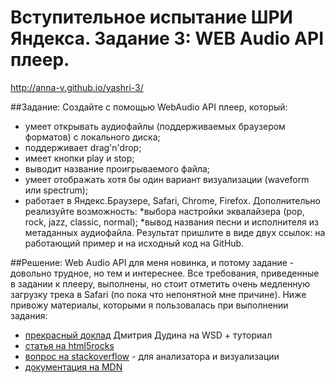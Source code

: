 # Вступительное испытание ШРИ Яндекса. Задание 3: WEB Audio API плеер.
http://anna-v.github.io/yashri-3/

##Задание:
Создайте с помощью WebAudio API плеер, который:

* умеет открывать аудиофайлы (поддерживаемых браузером форматов) с локального диска;
* поддерживает drag'n'drop;
* имеет кнопки play и stop;
* выводит название проигрываемого файла;
* умеет отображать хотя бы один вариант визуализации (waveform или spectrum);
* работает в Яндекс.Браузере, Safari, Chrome, Firefox.
Дополнительно реализуйте возможность:
*выбора настройки эквалайзера (pop, rock, jazz, classic, normal);
*вывод названия песни и исполнителя из метаданных аудиофайла.
Результат пришлите в виде двух ссылок: на работающий пример и на исходный код на GitHub.

##Решение:
Web Audio API для меня новинка, и потому задание - довольно трудное, но тем и интереснее.
Все требования, приведенные в задании к плееру, выполнены, но стоит отметить очень медленную загрузку трека в Safari (по пока что непонятной мне причине).
Ниже привожу материалы, которыми я пользовалась при выполнении задания:
* [прекрасный доклад](http://html5.by/blog/audio/) Дмитрия Дудина на WSD + туториал
* [статья на html5rocks](http://www.html5rocks.com/en/tutorials/webaudio/intro/)
* [вопрос на stackoverflow](http://stackoverflow.com/questions/30303460/javascript-spectrum-analyzer-for-mp3) - для анализатора и визуализации
* [документация на MDN](https://developer.mozilla.org/en-US/docs/Web/API/Web_Audio_API)
